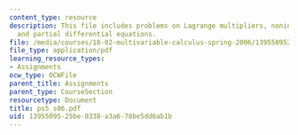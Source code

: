 ```yaml
---
content_type: resource
description: This file includes problems on Lagrange multipliers, nonindependent variables,
  and partial differential equations.
file: /media/courses/18-02-multivariable-calculus-spring-2006/1395509525be0338a3a678be5dd6ab1b_ps5_s06.pdf
file_type: application/pdf
learning_resource_types:
- Assignments
ocw_type: OCWFile
parent_title: Assignments
parent_type: CourseSection
resourcetype: Document
title: ps5_s06.pdf
uid: 13955095-25be-0338-a3a6-78be5dd6ab1b
---
```

